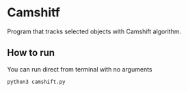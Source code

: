# Camshitf

Program that tracks selected objects with Camshift algorithm.

## How to run
You can run direct from terminal with no arguments
```bash
python3 camshift.py
```